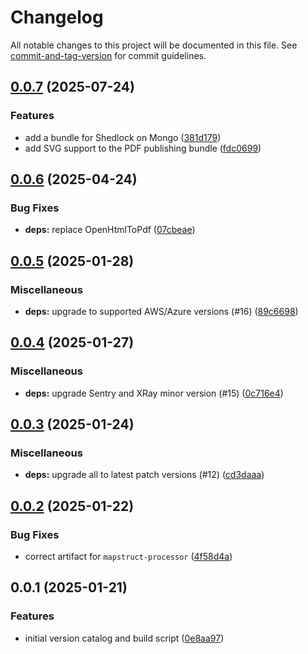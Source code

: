 # Changelog

All notable changes to this project will be documented in this file. See [commit-and-tag-version](https://github.com/absolute-version/commit-and-tag-version) for commit guidelines.

## [0.0.7](https://github.com/Health-Education-England/tis-trainee-version-catalog/compare/v0.0.6...v0.0.7) (2025-07-24)


### Features

* add a bundle for Shedlock on Mongo ([381d179](https://github.com/Health-Education-England/tis-trainee-version-catalog/commit/381d179b047cf9ce31d59979ca352c777584ed13))
* add SVG support to the PDF publishing bundle ([fdc0699](https://github.com/Health-Education-England/tis-trainee-version-catalog/commit/fdc06990dadda9d1028292e95da7aa94427d903c))

## [0.0.6](https://github.com/Health-Education-England/tis-trainee-version-catalog/compare/v0.0.5...v0.0.6) (2025-04-24)


### Bug Fixes

* **deps:** replace OpenHtmlToPdf ([07cbeae](https://github.com/Health-Education-England/tis-trainee-version-catalog/commit/07cbeae7ff2cdb6aeca3fc33929a59f9e6a89caa))

## [0.0.5](https://github.com/Health-Education-England/tis-trainee-version-catalog/compare/v0.0.4...v0.0.5) (2025-01-28)


### Miscellaneous

* **deps:** upgrade to supported AWS/Azure versions (#16) ([89c6698](https://github.com/Health-Education-England/tis-trainee-version-catalog/commit/89c6698776655104c2930020c438a6564a752589))

## [0.0.4](https://github.com/Health-Education-England/tis-trainee-version-catalog/compare/v0.0.3...v0.0.4) (2025-01-27)


### Miscellaneous

* **deps:** upgrade Sentry and XRay minor version (#15) ([0c716e4](https://github.com/Health-Education-England/tis-trainee-version-catalog/commit/0c716e4bada88f0abee48689ec0a2e3385f45515))

## [0.0.3](https://github.com/Health-Education-England/tis-trainee-version-catalog/compare/v0.0.2...v0.0.3) (2025-01-24)


### Miscellaneous

* **deps:** upgrade all to latest patch versions (#12) ([cd3daaa](https://github.com/Health-Education-England/tis-trainee-version-catalog/commit/cd3daaae1ecf10805bd494a028e716cd82a18450))

## [0.0.2](https://github.com/Health-Education-England/tis-trainee-version-catalog/compare/v0.0.1...v0.0.2) (2025-01-22)


### Bug Fixes

* correct artifact for `mapstruct-processor` ([4f58d4a](https://github.com/Health-Education-England/tis-trainee-version-catalog/commit/4f58d4a2af3a5f6d632a5ecf6872c2d09fe15099))

## 0.0.1 (2025-01-21)


### Features

* initial version catalog and build script ([0e8aa97](https://github.com/Health-Education-England/tis-trainee-version-catalog/commit/0e8aa97bb87e4f9ff222c4c1236421e758204407))

